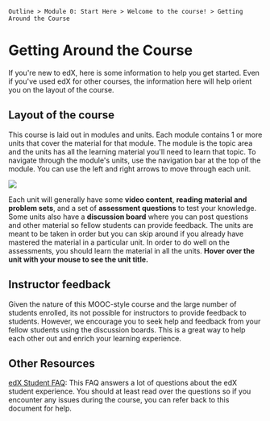 `Outline > Module 0: Start Here > Welcome to the course! > Getting Around the Course `

# Getting Around the Course #

If you're new to edX, here is some information to help you get started. Even if you've used edX for other courses, the information here will help orient you on the layout of the course.

## Layout of the course ##
This course is laid out in modules and units. Each module contains 1 or more units that cover the material for that module. The module is the topic area and the units has all the learning material you'll need to learn that topic. To navigate through the module's units, use the navigation bar at the top of the module. You can use the left and right arrows to move through each unit.

![](http://i.imgur.com/mI41dg9.png)

Each unit will generally have some **video content**, **reading material and problem sets**, and a set of **assessment questions** to test your knowledge. Some units also have a **discussion board** where you can post questions and other material so fellow students can provide feedback. The units are meant to be taken in order but you can skip around if you already have mastered the material in a particular unit. In order to do well on the assessments, you should learn the material in all the units. **Hover over the unit with your mouse to see the unit title.**

## Instructor feedback ##
Given the nature of this MOOC-style course and the large number of students enrolled, its not possible for instructors to provide feedback to students. However, we encourage you to seek help and feedback from your fellow students using the discussion boards. This is a great way to help each other out and enrich your learning experience.

## Other Resources ##
<a href="https://www.edx.org/about/student-faq" title="" target="_blank">edX Student FAQ</a>: This FAQ answers a lot of questions about the edX student experience. You should at least read over the questions so if you encounter any issues during the course, you can refer back to this document for help.


